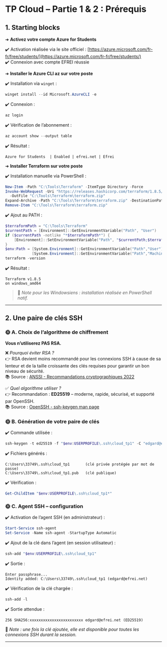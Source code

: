 
# TP Cloud – Partie 1 & 2 : Prérequis

## 1. Starting blocks

➜ **Activez votre compte Azure for Students**

✔️ Activation réalisée via le site officiel : [https://azure.microsoft.com/fr-fr/free/students/](https://azure.microsoft.com/fr-fr/free/students/)  
✔️ Connexion avec compte EFREI réussie

➜ **Installer le Azure CLI az sur votre poste**

✔️ Installation via `winget` :
```powershell
winget install --id Microsoft.AzureCLI -e
```

✔️ Connexion :
```powershell
az login
```

✔️ Vérification de l’abonnement :
```powershell
az account show --output table
```

✔️ Résultat :
```
Azure for Students  | Enabled | efrei.net | Efrei
```

➜ **Installer Terraform sur votre poste**

✔️ Installation manuelle via PowerShell :

```powershell
New-Item -Path "C:\Tools\Terraform" -ItemType Directory -Force
Invoke-WebRequest -Uri "https://releases.hashicorp.com/terraform/1.8.5/terraform_1.8.5_windows_amd64.zip" `
  -OutFile "C:\Tools\Terraform\terraform.zip"
Expand-Archive -Path "C:\Tools\Terraform\terraform.zip" -DestinationPath "C:\Tools\Terraform" -Force
Remove-Item "C:\Tools\Terraform\terraform.zip"
```

✔️ Ajout au PATH :
```powershell
$terraformPath = "C:\Tools\Terraform"
$currentPath = [Environment]::GetEnvironmentVariable("Path", "User")
if ($currentPath -notlike "*$terraformPath*") {
    [Environment]::SetEnvironmentVariable("Path", "$currentPath;$terraformPath", "User")
}
$env:Path = [System.Environment]::GetEnvironmentVariable("Path","User") + ";" +
            [System.Environment]::GetEnvironmentVariable("Path","Machine")
terraform -version
```

✔️ Résultat :
```
Terraform v1.8.5
on windows_amd64
```

> 💬 *Note pour les Windowsiens : installation réalisée en PowerShell natif.*

---

## 2. Une paire de clés SSH

### 🌞 A. Choix de l’algorithme de chiffrement

**Vous n’utiliserez PAS RSA.**

❌ *Pourquoi éviter RSA ?*  
👉 RSA devient moins recommandé pour les connexions SSH à cause de sa lenteur et de la taille croissante des clés requises pour garantir un bon niveau de sécurité.  
📚 Source : [ANSSI - Recommandations cryptographiques 2022](https://www.ssi.gouv.fr/administration/bonnes-pratiques/recommandations-cryptographiques/)

✅ *Quel algorithme utiliser ?*  
👉 Recommandation : **ED25519** – moderne, rapide, sécurisé, et supporté par OpenSSH.  
📚 Source : [OpenSSH - ssh-keygen man page](https://man.openbsd.org/ssh-keygen#t)

### 🌞 B. Génération de votre paire de clés

✔️ Commande utilisée :
```powershell
ssh-keygen -t ed25519 -f "$env:USERPROFILE\.ssh\cloud_tp1" -C "edgard@efrei.net"
```

✔️ Fichiers générés :
```
C:\Users\33749\.ssh\cloud_tp1       (clé privée protégée par mot de passe)
C:\Users\33749\.ssh\cloud_tp1.pub   (clé publique)
```

✔️ Vérification :
```powershell
Get-ChildItem "$env:USERPROFILE\.ssh\cloud_tp1*"
```

### 🌞 C. Agent SSH – configuration

✔️ Activation de l’agent SSH (en administrateur) :
```powershell
Start-Service ssh-agent
Set-Service -Name ssh-agent -StartupType Automatic
```

✔️ Ajout de la clé dans l’agent (en session utilisateur) :
```powershell
ssh-add "$env:USERPROFILE\.ssh\cloud_tp1"
```

✔️ Sortie :
```
Enter passphrase...
Identity added: C:\Users\33749\.ssh\cloud_tp1 (edgard@efrei.net)
```

✔️ Vérification de la clé chargée :
```powershell
ssh-add -l
```

✔️ Sortie attendue :
```
256 SHA256:xxxxxxxxxxxxxxxxxxxxxxxx edgard@efrei.net (ED25519)
```

🧠 *Note : une fois la clé ajoutée, elle est disponible pour toutes les connexions SSH durant la session.*

---
